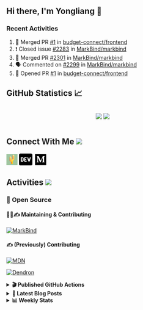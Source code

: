 ## Hi there, I'm Yongliang 👋

### Recent Activities

<!--START_SECTION:activity-->
1. 🎉 Merged PR [#1](https://github.com/budget-connect/frontend/pull/1) in [budget-connect/frontend](https://github.com/budget-connect/frontend)
2. ❗️ Closed issue [#2283](https://github.com/MarkBind/markbind/issues/2283) in [MarkBind/markbind](https://github.com/MarkBind/markbind)
3. 🎉 Merged PR [#2301](https://github.com/MarkBind/markbind/pull/2301) in [MarkBind/markbind](https://github.com/MarkBind/markbind)
4. 🗣 Commented on [#2299](https://github.com/MarkBind/markbind/issues/2299) in [MarkBind/markbind](https://github.com/MarkBind/markbind)
5. 💪 Opened PR [#1](https://github.com/budget-connect/frontend/pull/1) in [budget-connect/frontend](https://github.com/budget-connect/frontend)
<!--END_SECTION:activity-->

## GitHub Statistics :chart_with_upwards_trend:
<div align="center">
<div style="display: flex; align-items: center; justify-content: center;">

[![](https://github-readme-stats-tlylt.vercel.app/api?username=tlylt&show_icons=true&theme=tokyonight&hide_border=true&locale=en)](https://github.com/tlylt)
[![](https://github-readme-streak-stats.herokuapp.com/?user=tlylt&theme=tokyonight&hide_border=true)](https://github.com/tlylt)
</div>
</div>

## Connect With Me <img src="https://media.giphy.com/media/2wh5K5yE3ulp3xgYcG/giphy-downsized.gif" width="30">

<a href="https://www.yongliangliu.com/" target="_blank"><img align="center" src="static/site-icon.png" alt="yongliangliu.com" height="29" width="29" /></a>
<a href="https://dev.to/tlylt" target="_blank"><img align="center" src="static/dev-badge.svg" alt="dev.to/tlylt" height="35" width="35" /></a>
<a href="https://tlylt.medium.com" target="_blank"><img align="center" src="static/medium.png" alt="tlylt.medium.com" height="35" width="35" /></a>

## Activities <img src="https://media.giphy.com/media/WUlplcMpOCEmTGBtBW/giphy.gif" width="30">

### 🔭 Open Source

#### 👷‍♂️✍️ Maintaining & Contributing
[![MarkBind](https://github-readme-stats-tlylt.vercel.app/api/pin/?username=markbind&repo=markbind)](https://github.com/MarkBind/markbind)

#### ✍️ (Previously) Contributing
[![MDN](https://github-readme-stats-tlylt.vercel.app/api/pin/?username=mdn&repo=content)](https://github.com/mdn/content/issues?q=is%3Aopen+involves%3A%40me+sort%3Aupdated-desc)

[![Dendron](https://github-readme-stats-tlylt.vercel.app/api/pin/?username=dendronhq&repo=dendron)](https://github.com/dendronhq/dendron/issues?q=is%3Aopen+involves%3A%40me+sort%3Aupdated-desc)

<details>
<summary> <b>🎬 Published GitHub Actions </b> </summary>

[![install-graphviz](https://github-readme-stats-tlylt.vercel.app/api/pin/?username=tlylt&repo=install-graphviz)](https://github.com/tlylt/install-graphviz)

[![reposense-action](https://github-readme-stats-tlylt.vercel.app/api/pin/?username=tlylt&repo=reposense-action)](https://github.com/tlylt/reposense-action)

[![markbin-action](https://github-readme-stats-tlylt.vercel.app/api/pin/?username=markbind&repo=markbind-action)](https://github.com/MarkBind/markbind-action)

</details>

<details>
<summary> <b>📕 Latest Blog Posts</b> </summary>

<!-- BLOG-POST-LIST:START -->
- [Deploy a ChatGPT API Server in no time](https://www.yongliangliu.com/blog/chatgpt-nextjs-server/)
- [Creating a regex-based Markdown parser in TypeScript](https://www.yongliangliu.com/blog/rmark/)
- [Create VSCode Snippets for Markdown Blog Workflows](https://www.yongliangliu.com/blog/vscode-snippets/)
- [Brag Doc 2023](https://www.yongliangliu.com/blog/brag-doc-2023/)
- [My Journey into Open Source](https://www.yongliangliu.com/blog/my-journey-into-open-source/)
<!-- BLOG-POST-LIST:END -->

</details>

<details>
<summary> <b>📊 Weekly Stats</b> </summary>

<!--START_SECTION:waka-->
![Code Time](http://img.shields.io/badge/Code%20Time-1%2C030%20hrs%2059%20mins-blue)

**🐱 My GitHub Data** 

> 📦 617.2 kB Used in GitHub's Storage 
 > 
> 🏆 1,155 Contributions in the Year 2023
 > 
> 🚫 Not Opted to Hire
 > 
> 📜 173 Public Repositories 
 > 
> 🔑 39 Private Repositories 
 > 
**I'm an Early 🐤** 

```text
🌞 Morning                3769 commits        ███████░░░░░░░░░░░░░░░░░░   29.19 % 
🌆 Daytime                3484 commits        ███████░░░░░░░░░░░░░░░░░░   26.98 % 
🌃 Evening                4805 commits        █████████░░░░░░░░░░░░░░░░   37.21 % 
🌙 Night                  855 commits         ██░░░░░░░░░░░░░░░░░░░░░░░   06.62 % 
```
📅 **I'm Most Productive on Wednesday** 

```text
Monday                   1690 commits        ███░░░░░░░░░░░░░░░░░░░░░░   13.09 % 
Tuesday                  1830 commits        ████░░░░░░░░░░░░░░░░░░░░░   14.17 % 
Wednesday                2103 commits        ████░░░░░░░░░░░░░░░░░░░░░   16.29 % 
Thursday                 1636 commits        ███░░░░░░░░░░░░░░░░░░░░░░   12.67 % 
Friday                   1677 commits        ███░░░░░░░░░░░░░░░░░░░░░░   12.99 % 
Saturday                 1970 commits        ████░░░░░░░░░░░░░░░░░░░░░   15.26 % 
Sunday                   2007 commits        ████░░░░░░░░░░░░░░░░░░░░░   15.54 % 
```


📊 **This Week I Spent My Time On** 

```text
🕑︎ Time Zone: Asia/Singapore

💬 Programming Languages: 
TypeScript               11 hrs 13 mins      █████████████░░░░░░░░░░░░   51.88 % 
Markdown                 7 hrs 53 mins       █████████░░░░░░░░░░░░░░░░   36.48 % 
JSON                     1 hr                █░░░░░░░░░░░░░░░░░░░░░░░░   04.63 % 
CSS                      47 mins             █░░░░░░░░░░░░░░░░░░░░░░░░   03.64 % 
Bash                     29 mins             █░░░░░░░░░░░░░░░░░░░░░░░░   02.30 % 
```


 Last Updated on 29/05/2023 00:49:15 UTC
<!--END_SECTION:waka-->

</details>
